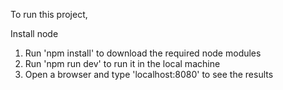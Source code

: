 To run this project,

Install node
1. Run 'npm install' to download the required node modules
2. Run 'npm run dev' to run it in the local machine
3. Open a browser and type 'localhost:8080' to see the results
